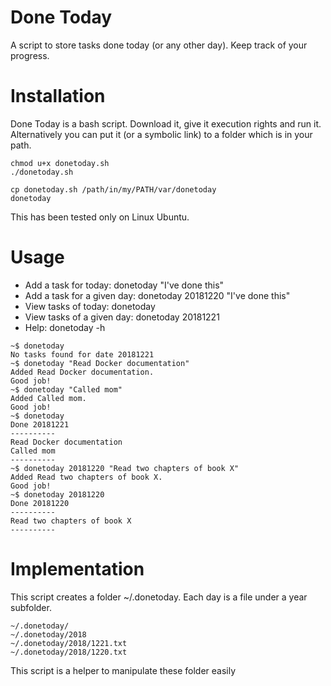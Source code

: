 # Done Today

A script to store tasks done today (or any other day). Keep track of your progress.

# Installation

Done Today is a bash script. Download it, give it execution rights and run it. Alternatively you can put it (or a symbolic link) to a folder which is in your path.

```
chmod u+x donetoday.sh
./donetoday.sh
```

```
cp donetoday.sh /path/in/my/PATH/var/donetoday
donetoday
```

This has been tested only on Linux Ubuntu.

# Usage

- Add a task for today: donetoday "I've done this"
- Add a task for a given day: donetoday 20181220 "I've done this"
- View tasks of today: donetoday
- View tasks of a given day: donetoday 20181221
- Help: donetoday -h

```
~$ donetoday
No tasks found for date 20181221
~$ donetoday "Read Docker documentation"
Added Read Docker documentation.
Good job!
~$ donetoday "Called mom"
Added Called mom.
Good job!
~$ donetoday
Done 20181221
----------
Read Docker documentation
Called mom
----------
~$ donetoday 20181220 "Read two chapters of book X"
Added Read two chapters of book X.
Good job!
~$ donetoday 20181220
Done 20181220
----------
Read two chapters of book X
----------

```

# Implementation

This script creates a folder ~/.donetoday. Each day is a file under a year subfolder.

```
~/.donetoday/
~/.donetoday/2018
~/.donetoday/2018/1221.txt
~/.donetoday/2018/1220.txt
```

This script is a helper to manipulate these folder easily
